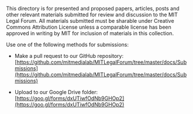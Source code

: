 This directory is for presented and proposed papers, articles, posts and other relevant materials submitted for review and discussion to the MIT Legal Forum.  All materials submitted must be sharable under Creative Commons Attribution License unless a comparable license has been approved in writing by MIT for inclusion of materials in this collection. 


Use one of the following methods for submissions: 

* Make a pull request to our GitHub repository: [https://github.com/mitmedialab/MITLegalForum/tree/master/docs/Submissions](https://github.com/mitmedialab/MITLegalForum/tree/master/docs/Submissions)

* Upload to our Google Drive folder: [https://goo.gl/forms/dxUTiwfOdNb9GHOp2](https://goo.gl/forms/dxUTiwfOdNb9GHOp2)

